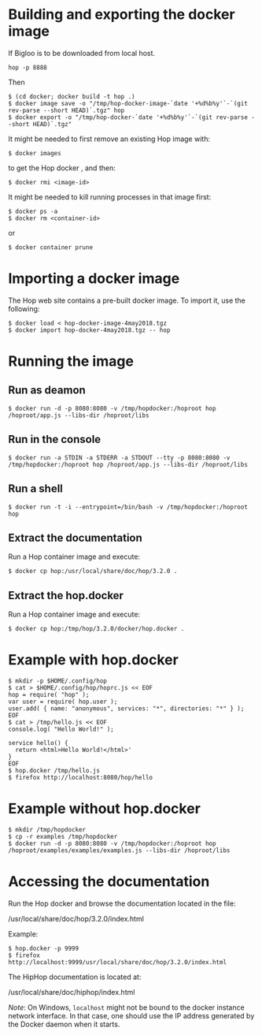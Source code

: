 
Building and exporting the docker image
=======================================

If Bigloo is to be downloaded from local host.

```shell
hop -p 8888
```

Then

```shell
$ (cd docker; docker build -t hop .)
$ docker image save -o "/tmp/hop-docker-image-`date '+%d%b%y'`-`(git rev-parse --short HEAD)`.tgz" hop
$ docker export -o "/tmp/hop-docker-`date '+%d%b%y'`-`(git rev-parse --short HEAD)`.tgz"
```

It might be needed to first remove an existing Hop image with:

```shell
$ docker images
```

to get the Hop docker <image-id>, and then:

```shell
$ docker rmi <image-id>
```

It might be needed to kill running processes in that image first:

```shell
$ docker ps -a
$ docker rm <container-id>
```

or

```shell
$ docker container prune
```

Importing a docker image
========================

The Hop web site contains a pre-built docker image. To import it, use
the following:

```shell
$ docker load < hop-docker-image-4may2018.tgz
$ docker import hop-docker-4may2018.tgz -- hop
```  

Running the image
=================

Run as deamon
-------------

```shell
$ docker run -d -p 8080:8080 -v /tmp/hopdocker:/hoproot hop /hoproot/app.js --libs-dir /hoproot/libs
```

Run in the console
------------------

```shell
$ docker run -a STDIN -a STDERR -a STDOUT --tty -p 8080:8080 -v /tmp/hopdocker:/hoproot hop /hoproot/app.js --libs-dir /hoproot/libs
```

Run a shell
----------

```shell
$ docker run -t -i --entrypoint=/bin/bash -v /tmp/hopdocker:/hoproot hop
```

Extract the documentation
-------------------------

Run a Hop container image and execute:

```shell
$ docker cp hop:/usr/local/share/doc/hop/3.2.0 .
```

Extract the hop.docker
----------------------

Run a Hop container image and execute:

```shell
$ docker cp hop:/tmp/hop/3.2.0/docker/hop.docker .
```

Example with hop.docker
=======================

```shell
$ mkdir -p $HOME/.config/hop
$ cat > $HOME/.config/hop/hoprc.js << EOF
hop = require( "hop" );
var user = require( hop.user );
user.add( { name: "anonymous", services: "*", directories: "*" } );
EOF
$ cat > /tmp/hello.js << EOF
console.log( "Hello World!" );

service hello() {
  return <html>Hello World!</html>'
}
EOF
$ hop.docker /tmp/hello.js
$ firefox http://localhost:8080/hop/hello
```

Example without hop.docker
==========================

```shell
$ mkdir /tmp/hopdocker
$ cp -r examples /tmp/hopdocker
$ docker run -d -p 8080:8080 -v /tmp/hopdocker:/hoproot hop /hoproot/examples/examples/examples.js --libs-dir /hoproot/libs
```

Accessing the documentation
===========================

Run the Hop docker and browse the documentation located in the file:

  /usr/local/share/doc/hop/3.2.0/index.html

Example:

```shell
$ hop.docker -p 9999
$ firefox http://localhost:9999/usr/local/share/doc/hop/3.2.0/index.html
```

The HipHop documentation is located at:

  /usr/local/share/doc/hiphop/index.html


*Note*: On Windows, `localhost` might not be bound to the docker
instance network interface. In that case, one should use the IP
address generated by the Docker daemon when it starts.
